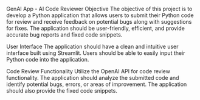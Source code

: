 GenAI App - AI Code Reviewer
Objective
The objective of this project is to develop a Python application that allows users to submit their Python code for review and receive feedback on potential bugs along with suggestions for fixes. The application should be user-friendly, efficient, and provide accurate bug reports and fixed code snippets.

User Interface
The application should have a clean and intuitive user interface built using Streamlit.
Users should be able to easily input their Python code into the application.

Code Review Functionality
Utilize the OpenAI API for code review functionality.
The application should analyze the submitted code and identify potential bugs, errors, or areas of improvement.
The application should also provide the fixed code snippets.
